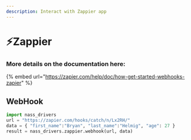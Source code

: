 ```yaml
---
description: Interact with Zappier app
---
```


# ⚡️Zappier

### More details on the documentation here:

{% embed url="https://zapier.com/help/doc/how-get-started-webhooks-zapier" %}

## WebHook

```python
import nass_drivers
url = "https://zapier.com/hooks/catch/n/Lx2RH/"
data = { "first_name":"Bryan", "last_name":"Helmig", "age": 27 }
result = nass_drivers.zappier.webhook(url, data)
```

